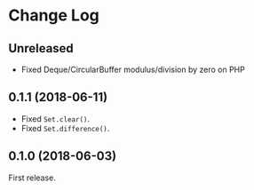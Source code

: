 Change Log
==========

Unreleased
----------

* Fixed Deque/CircularBuffer modulus/division by zero on PHP


0.1.1 (2018-06-11)
------------------

* Fixed `Set.clear()`.
* Fixed `Set.difference()`.


0.1.0 (2018-06-03)
------------------

First release.
